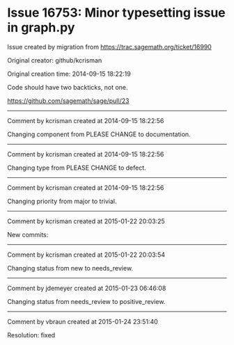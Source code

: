 # Issue 16753: Minor typesetting issue in graph.py

Issue created by migration from https://trac.sagemath.org/ticket/16990

Original creator: github/kcrisman

Original creation time: 2014-09-15 18:22:19

Code should have two backticks, not one.

https://github.com/sagemath/sage/pull/23


---

Comment by kcrisman created at 2014-09-15 18:22:56

Changing component from PLEASE CHANGE to documentation.


---

Comment by kcrisman created at 2014-09-15 18:22:56

Changing type from PLEASE CHANGE to defect.


---

Comment by kcrisman created at 2014-09-15 18:22:56

Changing priority from major to trivial.


---

Comment by kcrisman created at 2015-01-22 20:03:25

New commits:


---

Comment by kcrisman created at 2015-01-22 20:03:54

Changing status from new to needs_review.


---

Comment by jdemeyer created at 2015-01-23 06:46:08

Changing status from needs_review to positive_review.


---

Comment by vbraun created at 2015-01-24 23:51:40

Resolution: fixed

